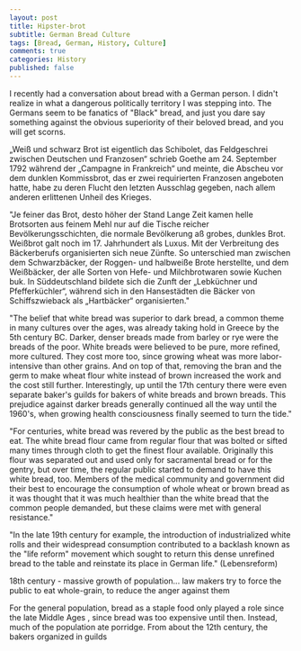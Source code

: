 ```yaml
---
layout: post
title: Hipster-brot
subtitle: German Bread Culture
tags: [Bread, German, History, Culture]
comments: true
categories: History
published: false
---
```


I recently had a conversation about bread with a German person. I didn't realize in what a dangerous politically territory I was stepping into. The Germans seem to be fanatics of "Black" bread, and just you dare say something against the obvious superiority of their beloved bread, and you will get scorns.

„Weiß und schwarz Brot ist eigentlich das Schibolet, das Feldgeschrei zwischen Deutschen und Franzosen“ schrieb Goethe am 24. September 1792 während der „Campagne in Frankreich“ und meinte, die Abscheu vor dem dunklen Kommissbrot, das er zwei requirierten Franzosen angeboten hatte, habe zu deren Flucht den letzten Ausschlag gegeben, nach allem anderen erlittenen Unheil des Krieges.

"Je feiner das Brot, desto höher der Stand
Lange Zeit kamen helle Brotsorten aus feinem Mehl nur auf die Tische reicher Bevölkerungsschichten, die normale Bevölkerung aß grobes, dunkles Brot. Weißbrot galt noch im 17. Jahrhundert als Luxus. Mit der Verbreitung des Bäckerberufs organisierten sich neue Zünfte. So unterschied man zwischen dem Schwarzbäcker, der Roggen- und halbweiße Brote herstellte, und dem Weißbäcker, der alle Sorten von Hefe- und Milchbrotwaren sowie Kuchen buk. In Süddeutschland bildete sich die Zunft der „Lebküchner und Pfefferküchler“, während sich in den Hansestädten die Bäcker von Schiffszwieback als „Hartbäcker“ organisierten."


"The belief that white bread was superior to dark bread, a common theme in many cultures over the ages, was already taking hold in Greece by the 5th century BC. Darker, denser breads made from barley or rye were the breads of the poor. White breads were believed to be pure, more refined, more cultured. They cost more too, since growing wheat was more labor-intensive than other grains. And on top of that, removing the bran and the germ to make wheat flour white instead of brown increased the work and the cost still further. Interestingly, up until the 17th century there were even separate baker's guilds for bakers of white breads and brown breads. This prejudice against darker breads generally continued all the way until the 1960's, when growing health consciousness finally seemed to turn the tide."

"For centuries, white bread was revered by the public as the best bread to eat. The white bread flour came from regular flour that was bolted or sifted many times through cloth to get the finest flour available. Originally this flour was separated out and used only for sacramental bread or for the gentry, but over time, the regular public started to demand to have this white bread, too. Members of the medical community and government did their best to encourage the consumption of whole wheat or brown bread as it was thought that it was much healthier than the white bread that the common people demanded, but these claims were met with general resistance."

"In the late 19th century for example, the introduction of industrialized white rolls and their widespread consumption contributed to a backlash known as the "life reform" movement which sought to return this dense unrefined bread to the table and reinstate its place in German life." (Lebensreform)

18th century - massive growth of population... law makers try to force the public to eat whole-grain, to reduce the anger against them

For the general population, bread as a staple food only played a role since the late Middle Ages , since bread was too expensive until then. Instead, much of the population ate porridge. From about the 12th century, the bakers organized in guilds